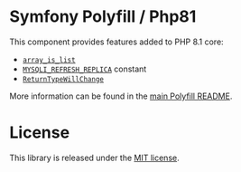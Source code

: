 Symfony Polyfill / Php81
========================

This component provides features added to PHP 8.1 core:

- [`array_is_list`](https://php.net/array_is_list)
- [`MYSQLI_REFRESH_REPLICA`](https://www.php.net/manual/en/mysqli.constants.php#constantmysqli-refresh-replica) constant
- [`ReturnTypeWillChange`](https://wiki.php.net/rfc/internal_method_return_types)

More information can be found in the
[main Polyfill README](https://github.com/symfony/polyfill/blob/master/README.md).

License
=======

This library is released under the [MIT license](LICENSE).
